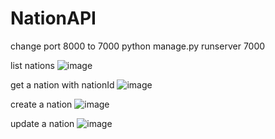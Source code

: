 # NationAPI

change port 8000 to 7000
python manage.py runserver 7000

list nations
![image](https://user-images.githubusercontent.com/106653507/212842642-a2448f83-8d4c-48e9-b1b9-a70fa2a88198.png)


get a nation with nationId
![image](https://user-images.githubusercontent.com/106653507/212842777-241ae3d9-97c9-46f6-abe9-a5396fd3dd54.png)


create a nation
![image](https://user-images.githubusercontent.com/106653507/212842885-4874cd54-88a3-48e9-b68b-06b0565943a1.png)


update a nation
![image](https://user-images.githubusercontent.com/106653507/212843014-ae3f0021-0c26-4238-928e-e6b0d58d2739.png)
